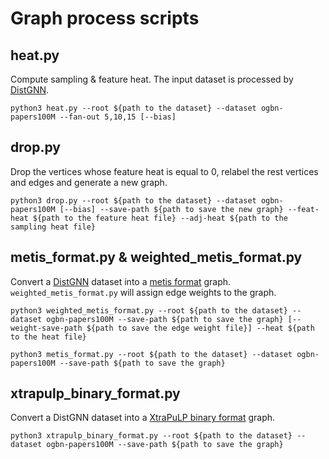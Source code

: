 # Graph process scripts

## heat.py

Compute sampling & feature heat. The input dataset is processed by [DistGNN](https://github.com/CommediaJW/Dist-GNN/tree/main).
```shell
python3 heat.py --root ${path to the dataset} --dataset ogbn-papers100M --fan-out 5,10,15 [--bias]
```

## drop.py

Drop the vertices whose feature heat is equal to 0, relabel the rest vertices and edges and generate a new graph.
```shell
python3 drop.py --root ${path to the dataset} --dataset ogbn-papers100M [--bias] --save-path ${path to save the new graph} --feat-heat ${path to the feature heat file} --adj-heat ${path to the sampling heat file} 
```

## metis_format.py & weighted_metis_format.py

Convert a [DistGNN](https://github.com/CommediaJW/Dist-GNN/tree/main) dataset into a [metis format](http://glaros.dtc.umn.edu/gkhome/fetch/sw/metis/manual.pdf) graph. `weighted_metis_format.py` will assign edge weights to the graph.
```shell
python3 weighted_metis_format.py --root ${path to the dataset} --dataset ogbn-papers100M --save-path ${path to save the graph} [--weight-save-path ${path to save the edge weight file}] --heat ${path to the heat file}
```

```shell
python3 metis_format.py --root ${path to the dataset} --dataset ogbn-papers100M --save-path ${path to save the graph}
```

## xtrapulp_binary_format.py

Convert a DistGNN dataset into a [XtraPuLP binary format](https://github.com/HPCGraphAnalysis/PuLP/tree/master/xtrapulp/0.3) graph.

```shell
python3 xtrapulp_binary_format.py --root ${path to the dataset} --dataset ogbn-papers100M --save-path ${path to save the graph}
```
